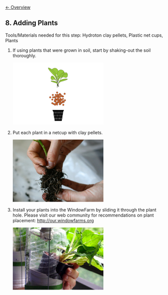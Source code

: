 [&larr; Overview](index.md)

## 8. Adding Plants

Tools/Materials needed for this step:
Hydroton clay pellets, Plastic net cups, Plants

1. If using plants that were grown in soil, start by shaking-out the soil thoroughly.

    ![](images/8_0.jpg)

2. Put each plant in a netcup with clay pellets.

    ![](images/8_1.jpg)

3. Install your plants into the WindowFarm by sliding it through the plant hole. Please visit our web community for recommendations on plant placement: http://our.windowfarms.org

    ![](images/8_2.jpg)
